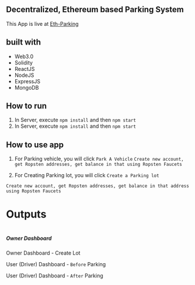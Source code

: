 ## Decentralized, Ethereum based Parking System

This App is live at [Eth-Parking](https://eth-parking.netlify.app/)

## built with
<ul>
<li>Web3.0</li>
<li>Solidity</li>
<li>ReactJS</li>
<li>NodeJS</li>
<li>ExpressJS</li>
<li>MongoDB</li>
</ul>


## How to run
1. In Server, execute `npm install` and then `npm start`
2. In Server, execute `npm install` and then `npm start`


## How to use app
1. For Parking vehicle, you will click `Park A Vehicle`
`Create new account, get Ropsten addresses, get balance in that using Ropsten Faucets`

2. For Creating Parking lot, you will click `Create a Parking lot`

`Create new account, get Ropsten addresses, get balance in that address using Ropsten Faucets`

<h1 style="margin-bottom:10px;">Outputs<h1>

<h5>Owner Dashboard</h5>



Owner Dashboard - Create Lot


User (Driver) Dashboard - `Before` Parking


User (Driver) Dashboard - `After` Parking



